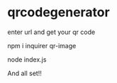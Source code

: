 # qrcodegenerator
enter url and get your qr code

npm i inquirer qr-image

node index.js

And all set!!
